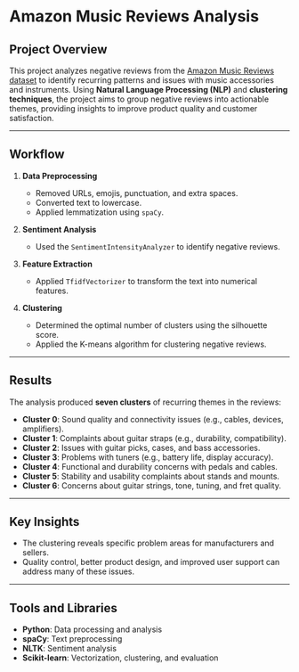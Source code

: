 # Amazon Music Reviews Analysis

## Project Overview

This project analyzes negative reviews from the [Amazon Music Reviews dataset](https://www.kaggle.com/datasets/eswarchandt/amazon-music-reviews) to identify recurring patterns and issues with music accessories and instruments. Using **Natural Language Processing (NLP)** and **clustering techniques**, the project aims to group negative reviews into actionable themes, providing insights to improve product quality and customer satisfaction.

---

## Workflow

1. **Data Preprocessing**
   - Removed URLs, emojis, punctuation, and extra spaces.
   - Converted text to lowercase.
   - Applied lemmatization using `spaCy`.

2. **Sentiment Analysis**
   - Used the `SentimentIntensityAnalyzer` to identify negative reviews.

3. **Feature Extraction**
   - Applied `TfidfVectorizer` to transform the text into numerical features.

4. **Clustering**
   - Determined the optimal number of clusters using the silhouette score.
   - Applied the K-means algorithm for clustering negative reviews.

---

## Results

The analysis produced **seven clusters** of recurring themes in the reviews:

- **Cluster 0**: Sound quality and connectivity issues (e.g., cables, devices, amplifiers).
- **Cluster 1**: Complaints about guitar straps (e.g., durability, compatibility).
- **Cluster 2**: Issues with guitar picks, cases, and bass accessories.
- **Cluster 3**: Problems with tuners (e.g., battery life, display accuracy).
- **Cluster 4**: Functional and durability concerns with pedals and cables.
- **Cluster 5**: Stability and usability complaints about stands and mounts.
- **Cluster 6**: Concerns about guitar strings, tone, tuning, and fret quality.

---

## Key Insights

- The clustering reveals specific problem areas for manufacturers and sellers.
- Quality control, better product design, and improved user support can address many of these issues.

---

## Tools and Libraries

- **Python**: Data processing and analysis
- **spaCy**: Text preprocessing
- **NLTK**: Sentiment analysis
- **Scikit-learn**: Vectorization, clustering, and evaluation
